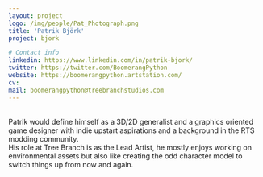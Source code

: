 ```yaml
---
layout: project
logo: /img/people/Pat_Photograph.png
title: 'Patrik Björk'
project: bjork

# Contact info
linkedin: https://www.linkedin.com/in/patrik-bjork/
twitter: https://twitter.com/BoomerangPython
website: https://boomerangpython.artstation.com/
cv:
mail: boomerangpython@treebranchstudios.com
---
```


<br>
Patrik would define himself as a 3D/2D generalist and a graphics
oriented game designer with indie upstart aspirations and
a background in the RTS modding community.
<br>
His role at Tree Branch is as the Lead Artist, he mostly enjoys 
working on environmental assets but also like creating the odd 
character model to switch things up from now and again.
<br>
